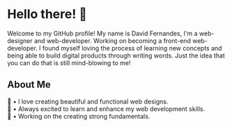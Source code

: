 # Hello there! 👋
Welcome to my GitHub profile!
My name is David Fernandes, I'm a web-designer and web-developer.
Working on becoming a front-end web-developer.
I found myself loving the process of learning new concepts and being able to build digital products through writing words.
Just the idea that you can do that is still mind-blowing to me!
## About Me
🎨 • I love creating beautiful and functional web designs.<br>
🌱 • Always excited to learn and enhance my web development skills.<br>
💼 • Working on the creating strong fundamentals.
